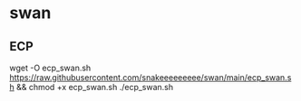 # swan
## ECP
wget -O ecp_swan.sh https://raw.githubusercontent.com/snakeeeeeeeee/swan/main/ecp_swan.sh && chmod +x ecp_swan.sh ./ecp_swan.sh
